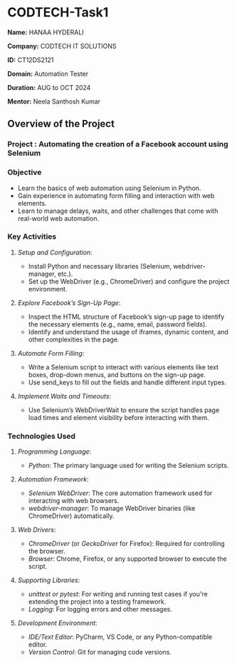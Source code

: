 # CODTECH-Task1

**Name:** HANAA HYDERALI                                                                

**Company:** CODTECH IT SOLUTIONS

**ID:** CT12DS2121

**Domain:** Automation Tester

**Duration:** AUG to OCT 2024

**Mentor:** Neela Santhosh Kumar

## Overview of the Project

### Project :  Automating the creation of a Facebook account using Selenium

### Objective
   - Learn the basics of web automation using Selenium in Python.
   - Gain experience in automating form filling and interaction with web elements.
   - Learn to manage delays, waits, and other challenges that come with real-world web automation.

### Key Activities
1. *Setup and Configuration*:
   - Install Python and necessary libraries (Selenium, webdriver-manager, etc.).
   - Set up the WebDriver (e.g., ChromeDriver) and configure the project environment.

2. *Explore Facebook’s Sign-Up Page*:
   - Inspect the HTML structure of Facebook’s sign-up page to identify the necessary elements (e.g., name, email, password fields).
   - Identify and understand the usage of iframes, dynamic content, and other complexities in the page.

3. *Automate Form Filling*:
   - Write a Selenium script to interact with various elements like text boxes, drop-down menus, and buttons on the sign-up page.
   - Use send_keys to fill out the fields and handle different input types.

4. *Implement Waits and Timeouts*:
   - Use Selenium’s WebDriverWait to ensure the script handles page load times and element visibility before interacting with them.

### Technologies Used
1. *Programming Language*: 
   - *Python*: The primary language used for writing the Selenium scripts.

2. *Automation Framework*:
   - *Selenium WebDriver*: The core automation framework used for interacting with web browsers.
   - *webdriver-manager*: To manage WebDriver binaries (like ChromeDriver) automatically.

3. *Web Drivers*:
   - *ChromeDriver* (or *GeckoDriver* for Firefox): Required for controlling the browser.
   - *Browser*: Chrome, Firefox, or any supported browser to execute the script.

4. *Supporting Libraries*:
   - *unittest or pytest*: For writing and running test cases if you're extending the project into a testing framework.
   - *Logging*: For logging errors and other messages.

5. *Development Environment*:
   - *IDE/Text Editor*: PyCharm, VS Code, or any Python-compatible editor.
   - *Version Control*: Git for managing code versions.


